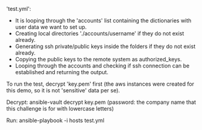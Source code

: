 'test.yml':

- It is looping through the 'accounts' list containing the dictionaries with user data we want to set up.
- Creating local directories './accounts/username' if they do not exist already.
- Generating ssh private/public keys inside the folders if they do not exist already.
- Copying the public keys to the remote system as authorized_keys.
- Looping through the accounts and checking if ssh connection can be established and returning the output.

To run the test, decrypt 'key.pem' first (the aws instances were created for this demo, so it is not 'sensitive' data per se).

Decrypt:
  ansible-vault decrypt key.pem (password: the company name that this challenge is for with lowercase letters)

Run:
  ansible-playbook -i hosts test.yml